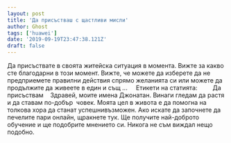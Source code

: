 ```yaml
---
layout: post
title: 'Да присъстваш с щастливи мисли'
author: Ghost
tags: ['huawei']
date: '2019-09-19T23:47:38.121Z'
draft: false
---
```


Да присъствате в своята житейска ситуация в момента. Вижте за какво сте благодарни в този момент. Вижте, че можете да изберете да не предприемете правилни действия спрямо желанията си или можете да продължите да живеете в един и същ ...     Етикети на статията:         Да присъствам    Здравей, моите имена Джонатан. Винаги гледам да растя и да ставам по-добър  човек. Моята цел в живота е да помогна на толкова хора да станат успешнивъзможен. Ако искате да започнете да печелите пари онлайн, щракнете тук. Ще получите най-доброто обучение и ще подобрите мнението си. Никога не съм виждал нещо подобно.

